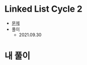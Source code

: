 # Linked List Cycle 2

- [문제](https://leetcode.com/problems/linked-list-cycle-ii/)
- 풀이
    - 2021.09.30

# 내 풀이
